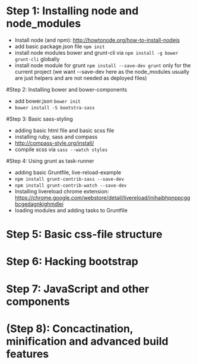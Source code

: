 # Step 1: Installing node and node_modules
* Install node (and npm): http://howtonode.org/how-to-install-nodejs
* add basic package.json file ```npm init```
* install node modules bower and grunt-cli via ```npm install -g bower grunt-cli``` globally 
* install node module for grunt ```npm install --save-dev grunt``` only for the current project (we want --save-dev here as the node_modules usually are just helpers and are not needed as deployed files)

#Step 2: Installing bower and bower-components
* add bower.json ```bower init```
* ```bower install -S bootstra-sass```

#Step 3: Basic sass-styling
* adding basic html file and basic scss file
* installing ruby, sass and compass
 * http://compass-style.org/install/
*  compile scss via ```sass --watch styles```

#Step 4: Using grunt as task-runner
* adding basic Gruntfile, live-reload-example
 * ```npm install grunt-contrib-sass --save-dev```
 * ```npm install grunt-contrib-watch --save-dev```
 * Installing livereload chrome extension: https://chrome.google.com/webstore/detail/livereload/jnihajbhpnppcggbcgedagnkighmdlei
 * loading modules and adding tasks to Gruntfile

# Step 5: Basic css-file structure

# Step 6: Hacking bootstrap

# Step 7: JavaScript and other components

# (Step 8): Concactination, minification and advanced build features
